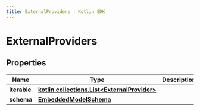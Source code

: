 ```yaml
---
title: ExternalProviders | Kotlin SDK
---
```




# ExternalProviders

## Properties
Name | Type | Description | Notes
------------ | ------------- | ------------- | -------------
**iterable** | [**kotlin.collections.List&lt;ExternalProvider&gt;**](ExternalProvider) |  | 
**schema** | [**EmbeddedModelSchema**](EmbeddedModelSchema) |  |  [optional]




